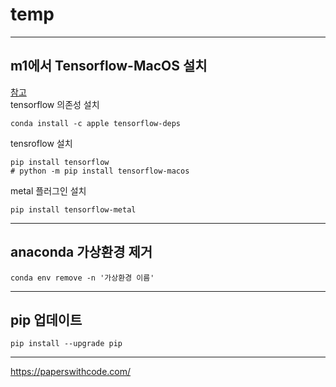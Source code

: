 # temp
___
## m1에서 Tensorflow-MacOS 설치  
[참고](https://gmnam.tistory.com/271)  
tensorflow 의존성 설치
```
conda install -c apple tensorflow-deps
```
tensroflow 설치
```
pip install tensorflow
# python -m pip install tensorflow-macos
```
metal 플러그인 설치
```
pip install tensorflow-metal
```

___
## anaconda 가상환경 제거
```
conda env remove -n '가상환경 이름'
```
___
## pip 업데이트
```
pip install --upgrade pip
```


___
https://paperswithcode.com/ 
